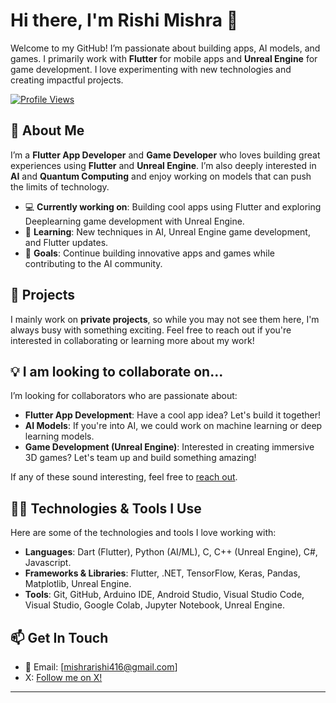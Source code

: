 # Hi there, I'm Rishi Mishra 👋

Welcome to my GitHub! I’m passionate about building apps, AI models, and games. I primarily work with **Flutter** for mobile apps and **Unreal Engine** for game development. I love experimenting with new technologies and creating impactful projects.

[![Profile Views](https://komarev.com/ghpvc/?username=Rishi-Dev-QN&color=green)](https://github.com/Rishi-Dev-QN)

## 🚀 About Me

I’m a **Flutter App Developer** and **Game Developer** who loves building great experiences using **Flutter** and **Unreal Engine**. I’m also deeply interested in **AI** and **Quantum Computing** and enjoy working on models that can push the limits of technology.

- 💻 **Currently working on**: Building cool apps using Flutter and exploring Deeplearning game development with Unreal Engine.
- 🧠 **Learning**: New techniques in AI, Unreal Engine game development, and Flutter updates.
- 🎯 **Goals**: Continue building innovative apps and games while contributing to the AI community.

## 🌟 Projects

I mainly work on **private projects**, so while you may not see them here, I'm always busy with something exciting. Feel free to reach out if you're interested in collaborating or learning more about my work!

## 💡 I am looking to collaborate on...

I’m looking for collaborators who are passionate about:

- **Flutter App Development**: Have a cool app idea? Let's build it together!
- **AI Models**: If you're into AI, we could work on machine learning or deep learning models.
- **Game Development (Unreal Engine)**: Interested in creating immersive 3D games? Let's team up and build something amazing!

If any of these sound interesting, feel free to [reach out](mishrarishi416@gmail.com).

## 👨‍💻 Technologies & Tools I Use

Here are some of the technologies and tools I love working with:

- **Languages**: Dart (Flutter), Python (AI/ML), C, C++ (Unreal Engine), C#, Javascript.
- **Frameworks & Libraries**: Flutter, .NET, TensorFlow, Keras, Pandas, Matplotlib, Unreal Engine.
- **Tools**: Git, GitHub, Arduino IDE, Android Studio, Visual Studio Code, Visual Studio, Google Colab, Jupyter Notebook, Unreal Engine.

## 📫 Get In Touch

- 📧 Email: [mishrarishi416@gmail.com]
- X: [Follow me on X!](https://x.com/Rishi91934099?t=6MetB7m1PSacwEaOJIBCGw&s=09)
---
